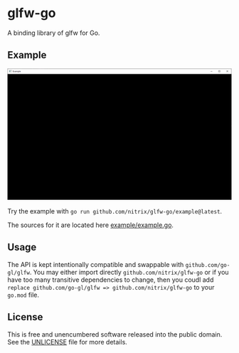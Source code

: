 # glfw-go

A binding library of glfw for Go.

## Example

![example.png](example.png)

Try the example with `go run github.com/nitrix/glfw-go/example@latest`.

The sources for it are located here [example/example.go](example/example.go).

## Usage

The API is kept intentionally compatible and swappable with `github.com/go-gl/glfw`. You may either import directly `github.com/nitrix/glfw-go` or if you have too many transitive dependencies to change, then you coudl add `replace github.com/go-gl/glfw => github.com/nitrix/glfw-go` to your `go.mod` file.

## License

This is free and unencumbered software released into the public domain. See the [UNLICENSE](UNLICENSE) file for more details.
